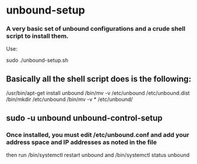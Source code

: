 # unbound-setup
### A very basic set of unbound configurations and a crude shell script to install them. 

Use:

sudo ./unbound-setup.sh

Basically all the shell script does is the following:
----
/usr/bin/apt-get install unbound
/bin/mv -v /etc/unbound /etc/unbound.dist
/bin/mkdir /etc/unbound
/bin/mv -v * /etc/unbound/

sudo -u unbound unbound-control-setup
----

### Once installed, you must edit /etc/unbound.conf and add your address space and IP addresses as noted in the file
then run /bin/systemctl restart unbound and /bin/systemctl status unbound
